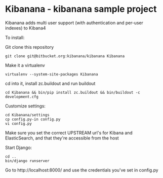 Kibanana - kibanana sample project
==================================

Kibanana adds multi user support (with authentication and per-user indexes)
to Kibana4

To install:

Git clone this repository

    git clone git@bitbucket.org:kibanana/kibanana Kibanana

Make it a virtualenv

    virtualenv --system-site-packages Kibanana

cd into it, install zc.buildout and run buildout

    cd Kibanana && bin/pip install zc.buildout && bin/buildout -c development.cfg

Customize settings:

    cd Kibanana/settings
    cp config.py-in config.py
    vi config.py

Make sure you set the correct UPSTREAM url's for Kibana and ElasticSearch, and that they're accessible from the host

Start Django:

    cd ..
    bin/django runserver

Go to http://localhost:8000/ and use the credentials you've set in config.py
